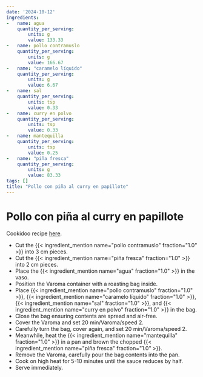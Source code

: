 ```yaml
---
date: '2024-10-12'
ingredients:
-   name: agua
    quantity_per_serving:
        units: g
        value: 133.33
-   name: pollo contramuslo
    quantity_per_serving:
        units: g
        value: 166.67
-   name: "caramelo líquido"
    quantity_per_serving:
        units: g
        value: 6.67
-   name: sal
    quantity_per_serving:
        units: tsp
        value: 0.33
-   name: curry en polvo
    quantity_per_serving:
        units: tsp
        value: 0.33
-   name: mantequilla
    quantity_per_serving:
        units: tsp
        value: 0.25
-   name: "piña fresca"
    quantity_per_serving:
        units: g
        value: 83.33
tags: []
title: "Pollo con piña al curry en papillote"
---
```

# Pollo con piña al curry en papillote

Cookidoo recipe [here](https://cookidoo.es/recipes/recipe/es-ES/r141158).

- Cut the {{< ingredient_mention name="pollo contramuslo" fraction="1.0" >}} into 3 cm pieces.
- Cut the {{< ingredient_mention name="piña fresca" fraction="1.0" >}} into 2 cm pieces.
- Place the {{< ingredient_mention name="agua" fraction="1.0" >}} in the vaso.
- Position the Varoma container with a roasting bag inside.
- Place {{< ingredient_mention name="pollo contramuslo" fraction="1.0" >}}, {{< ingredient_mention name="caramelo líquido" fraction="1.0" >}}, {{< ingredient_mention name="sal" fraction="1.0" >}}, and {{< ingredient_mention name="curry en polvo" fraction="1.0" >}} in the bag.
- Close the bag ensuring contents are spread and air-free.
- Cover the Varoma and set 20 min/Varoma/speed 2.
- Carefully turn the bag, cover again, and set 20 min/Varoma/speed 2.
- Meanwhile, heat the {{< ingredient_mention name="mantequilla" fraction="1.0" >}} in a pan and brown the chopped {{< ingredient_mention name="piña fresca" fraction="1.0" >}}.
- Remove the Varoma, carefully pour the bag contents into the pan.
- Cook on high heat for 5-10 minutes until the sauce reduces by half.
- Serve immediately.